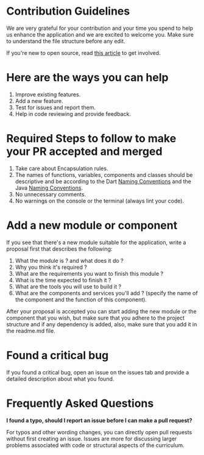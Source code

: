 # Contribution Guidelines
We are very grateful for your contribution and your time you spend to help us enhance the application and we are excited to welcome you. 
Make sure to understand the file structure before any edit.

If you're new to open source, read [this article](https://dvmhmdsd.me/blog/open-source/) to get involved.

# Here are the ways you can help
1. Improve existing features.
2. Add a new feature.
3. Test for issues and report them.
4. Help in code reviewing and provide feedback.

# Required Steps to follow to make your PR accepted and merged
1. Take care about Encapsulation rules.
2. The names of functions, variables, components and classes should be descriptive 
and be according to the Dart [Naming Conventions](https://dart.dev/guides/language/effective-dart/style) and the Java [Naming Conventions](https://www.javatpoint.com/java-naming-conventions). 
3. No unnecessary comments.
4. No warnings on the console or the terminal (always lint your code).

# Add a new module or component
If you see that there's a new module suitable for the application, write a proposal first that describes the following:
1. What the module is ? and what does it do ?
2. Why you think it's required ?
3. What are the requirements you want to finish this module ?
4. What is the time expected to finish it ?
5. What are the tools you will use to build it ?
6. What are the components and services you'll add ? (specify the name of the component and the function of this component).

After your proposal is accepted you can start adding the new module or the component that you wish, 
but make sure that you adhere to the project structure and if any dependency is added, also, 
make sure that you add it in the readme.md file.

# Found a critical bug
If you found a critical bug, open an issue on the issues tab and provide a detailed description about what you found.

# Frequently Asked Questions
**I found a typo, should I report an issue before I can make a pull request?**

For typos and other wording changes, you can directly open pull requests without first creating an issue. 
Issues are more for discussing larger problems associated with code or structural aspects of the curriculum.
